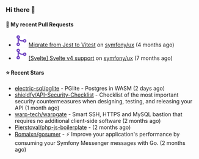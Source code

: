 ### Hi there 👋

#### 🔨 My recent Pull Requests

- ![](./assets/pr-merged.svg) [Migrate from Jest to Vitest](https://github.com/symfony/ux/pull/1202) on [symfony/ux](https://github.com/symfony/ux) (4 months ago)
- ![](./assets/pr-merged.svg) [[Svelte] Svelte v4 support](https://github.com/symfony/ux/pull/1018) on [symfony/ux](https://github.com/symfony/ux) (7 months ago)

#### ⭐ Recent Stars

- [electric-sql/pglite](https://github.com/electric-sql/pglite) - PGlite - Postgres in WASM (2 days ago)
- [shieldfy/API-Security-Checklist](https://github.com/shieldfy/API-Security-Checklist) - Checklist of the most important security countermeasures when designing, testing, and releasing your API (1 month ago)
- [warp-tech/warpgate](https://github.com/warp-tech/warpgate) - Smart SSH, HTTPS and MySQL bastion that requires no additional client-side software (2 months ago)
- [Pierstoval/php-js-boilerplate](https://github.com/Pierstoval/php-js-boilerplate) -  (2 months ago)
- [Romaixn/gosumer](https://github.com/Romaixn/gosumer) - ⚡ Improve your application&#39;s performance by consuming your Symfony Messenger messages with Go. (2 months ago)